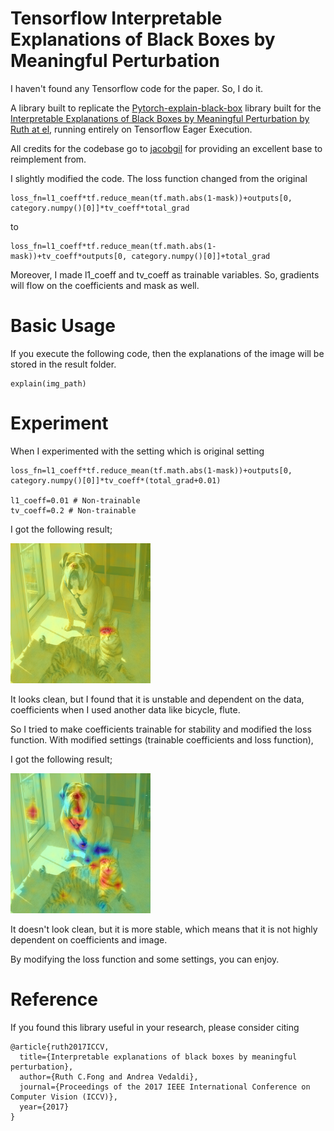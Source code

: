 # Tensorflow Interpretable Explanations of Black Boxes by Meaningful Perturbation

I haven't found any Tensorflow code for the paper. So, I do it.

A library built to replicate the [Pytorch-explain-black-box](https://github.com/jacobgil/pytorch-explain-black-box) library built for the [Interpretable Explanations of Black Boxes by Meaningful Perturbation by Ruth at el](https://arxiv.org/abs/1704.03296), running entirely on Tensorflow Eager Execution.

All credits for the codebase go to [jacobgil](https://github.com/jacobgil) for providing an excellent base to reimplement from.

I slightly modified the code.
The loss function changed from the original
```
loss_fn=l1_coeff*tf.reduce_mean(tf.math.abs(1-mask))+outputs[0, category.numpy()[0]]*tv_coeff*total_grad
```
to
```
loss_fn=l1_coeff*tf.reduce_mean(tf.math.abs(1-mask))+tv_coeff*outputs[0, category.numpy()[0]]+total_grad
```
Moreover, I made l1_coeff and tv_coeff as trainable variables.
So, gradients will flow on the coefficients and mask as well.

# Basic Usage

If you execute the following code,
then the explanations of the image will be stored in the result folder.
```
explain(img_path)
```

# Experiment

When I experimented with the setting which is original setting
```
loss_fn=l1_coeff*tf.reduce_mean(tf.math.abs(1-mask))+outputs[0, category.numpy()[0]]*tv_coeff*(total_grad+0.01)

l1_coeff=0.01 # Non-trainable
tv_coeff=0.2 # Non-trainable
```
I got the following result;

![excution image](./result/cam_t.png)

It looks clean, but I found that it is unstable and dependent on the data, coefficients when I used another data like bicycle, flute.

So I tried to make coefficients trainable for stability and modified the loss function.
With modified settings (trainable coefficients and loss function),

I got the following result;

![excution image](./result/catdog_cam.png)

It doesn't look clean, but it is more stable, which means that it is not highly dependent on coefficients and image.

By modifying the loss function and some settings, you can enjoy.

# Reference
If you found this library useful in your research, please consider citing

```
@article{ruth2017ICCV,
  title={Interpretable explanations of black boxes by meaningful perturbation},
  author={Ruth C.Fong and Andrea Vedaldi},
  journal={Proceedings of the 2017 IEEE International Conference on Computer Vision (ICCV)},
  year={2017}
}
```
